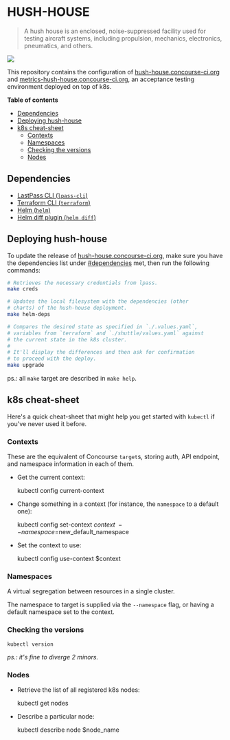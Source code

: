 
# HUSH-HOUSE

> A hush house is an enclosed, noise-suppressed facility used for testing aircraft systems,
> including propulsion, mechanics, electronics, pneumatics, and others.

![](https://upload.wikimedia.org/wikipedia/commons/thumb/e/ea/EM_NELLIS_HUSH_HOUSE_%282786461516%29.jpg/512px-EM_NELLIS_HUSH_HOUSE_%282786461516%29.jpg)

This repository contains the configuration of [hush-house.concourse-ci.org](https://hush-house.concourse-ci.org) and [metrics-hush-house.concourse-ci.org](https://metrics-hush-house.concourse-ci.org), an acceptance testing environment deployed on top of k8s.

**Table of contents**

<!-- START doctoc generated TOC please keep comment here to allow auto update -->
<!-- DON'T EDIT THIS SECTION, INSTEAD RE-RUN doctoc TO UPDATE -->


- [Dependencies](#dependencies)
- [Deploying hush-house](#deploying-hush-house)
- [k8s cheat-sheet](#k8s-cheat-sheet)
  - [Contexts](#contexts)
  - [Namespaces](#namespaces)
  - [Checking the versions](#checking-the-versions)
  - [Nodes](#nodes)

<!-- END doctoc generated TOC please keep comment here to allow auto update -->


## Dependencies

- [LastPass CLI (`lpass-cli`)](https://github.com/lastpass/lastpass-cli)
- [Terraform CLI (`terraform`)](https://www.terraform.io/)
- [Helm (`helm`)](https://helm.sh/)
- [Helm diff plugin (`helm diff`)](https://github.com/databus23/helm-diff)


## Deploying hush-house

To update the release of [hush-house.concourse-ci.org](https://hus-house.concourse-ci.org), make sure you have the dependencies list under [#dependencies](#dependencies) met, then run the following commands:

```sh
# Retrieves the necessary credentials from lpass.
make creds

# Updates the local filesystem with the dependencies (other
# charts) of the hush-house deployment.
make helm-deps

# Compares the desired state as specified in `./.values.yaml`,
# variables from `terraform` and `./shuttle/values.yaml` against
# the current state in the k8s cluster.
#
# It'll display the differences and then ask for confirmation
# to proceed with the deploy.
make upgrade
```

ps.: all `make` target are described in `make help`.


## k8s cheat-sheet

Here's a quick cheat-sheet that might help you get started with `kubectl` if you've never used it before.

### Contexts

These are the equivalent of Concourse `target`s, storing auth, API endpoint,
and namespace information in each of them.

- Get the current context:

	kubectl config current-context


- Change something in a context (for instance, the `namespace` to a default one):

	kubectl config set-context $context \
		--namespace=$new_default_namespace


- Set the context to use:

	kubectl config use-context $context


### Namespaces

A virtual segregation between resources in a single cluster.

The namespace to target is supplied via the `--namespace` flag, or having
a default namespace set to the context.


### Checking the versions

	kubectl version

*ps.: it's fine to diverge 2 minors.*


### Nodes


- Retrieve the list of all registered k8s nodes:

	kubectl get nodes


- Describe a particular node:

	kubectl describe node $node_name
